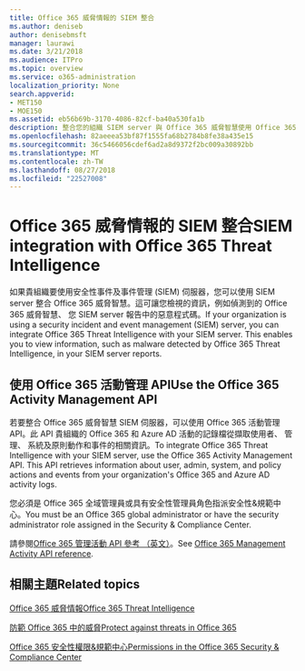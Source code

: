 ```yaml
---
title: Office 365 威脅情報的 SIEM 整合
ms.author: deniseb
author: denisebmsft
manager: laurawi
ms.date: 3/21/2018
ms.audience: ITPro
ms.topic: overview
ms.service: o365-administration
localization_priority: None
search.appverid:
- MET150
- MOE150
ms.assetid: eb56b69b-3170-4086-82cf-ba40a530fa1b
description: 整合您的組織 SIEM server 與 Office 365 威脅智慧使用 Office 365 活動管理 API。
ms.openlocfilehash: 82aeeea53bf87f1555fa68b2784b8fe38a435e15
ms.sourcegitcommit: 36c5466056cdef6ad2a8d9372f2bc009a30892bb
ms.translationtype: MT
ms.contentlocale: zh-TW
ms.lasthandoff: 08/27/2018
ms.locfileid: "22527008"
---
```

# <a name="siem-integration-with-office-365-threat-intelligence"></a><span data-ttu-id="f1f20-103">Office 365 威脅情報的 SIEM 整合</span><span class="sxs-lookup"><span data-stu-id="f1f20-103">SIEM integration with Office 365 Threat Intelligence</span></span>

<span data-ttu-id="f1f20-p101">如果貴組織要使用安全性事件及事件管理 (SIEM) 伺服器，您可以使用 SIEM server 整合 Office 365 威脅智慧。這可讓您檢視的資訊，例如偵測到的 Office 365 威脅智慧、 您 SIEM server 報告中的惡意程式碼。</span><span class="sxs-lookup"><span data-stu-id="f1f20-p101">If your organization is using a security incident and event management (SIEM) server, you can integrate Office 365 Threat Intelligence with your SIEM server. This enables you to view information, such as malware detected by Office 365 Threat Intelligence, in your SIEM server reports.</span></span>
  
## <a name="use-the-office-365-activity-management-api"></a><span data-ttu-id="f1f20-106">使用 Office 365 活動管理 API</span><span class="sxs-lookup"><span data-stu-id="f1f20-106">Use the Office 365 Activity Management API</span></span>

<span data-ttu-id="f1f20-p102">若要整合 Office 365 威脅智慧 SIEM 伺服器，可以使用 Office 365 活動管理 API。此 API 貴組織的 Office 365 和 Azure AD 活動的記錄檔從擷取使用者、 管理、 系統及原則動作和事件的相關資訊。</span><span class="sxs-lookup"><span data-stu-id="f1f20-p102">To integrate Office 365 Threat Intelligence with your SIEM server, use the Office 365 Activity Management API. This API retrieves information about user, admin, system, and policy actions and events from your organization's Office 365 and Azure AD activity logs.</span></span> 
  
<span data-ttu-id="f1f20-109">您必須是 Office 365 全域管理員或具有安全性管理員角色指派安全性&amp;規範中心。</span><span class="sxs-lookup"><span data-stu-id="f1f20-109">You must be an Office 365 global administrator or have the security administrator role assigned in the Security &amp; Compliance Center.</span></span>
  
<span data-ttu-id="f1f20-110">請參閱[Office 365 管理活動 API 參考 （英文）](https://msdn.microsoft.com/en-us/office-365/office-365-management-activity-api-reference)。</span><span class="sxs-lookup"><span data-stu-id="f1f20-110">See [Office 365 Management Activity API reference](https://msdn.microsoft.com/en-us/office-365/office-365-management-activity-api-reference).</span></span>
  
## <a name="related-topics"></a><span data-ttu-id="f1f20-111">相關主題</span><span class="sxs-lookup"><span data-stu-id="f1f20-111">Related topics</span></span>

[<span data-ttu-id="f1f20-112">Office 365 威脅情報</span><span class="sxs-lookup"><span data-stu-id="f1f20-112">Office 365 Threat Intelligence</span></span>](office-365-ti.md)
  
[<span data-ttu-id="f1f20-113">防範 Office 365 中的威脅</span><span class="sxs-lookup"><span data-stu-id="f1f20-113">Protect against threats in Office 365</span></span>](protect-against-threats.md)
  
[<span data-ttu-id="f1f20-114">Office 365 安全性權限&amp;規範中心</span><span class="sxs-lookup"><span data-stu-id="f1f20-114">Permissions in the Office 365 Security &amp; Compliance Center</span></span>](permissions-in-the-security-and-compliance-center.md)
  

